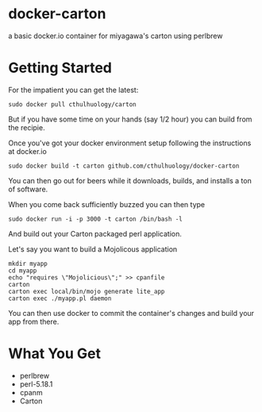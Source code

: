 docker-carton
=============

a basic docker.io container for miyagawa's carton using perlbrew


Getting Started
===============

For the impatient you can get the latest:
	
	sudo docker pull cthulhuology/carton

But if you have some time on your hands (say 1/2 hour) you can build from the recipie.

Once you've got your docker environment setup following the instructions at docker.io
	
	sudo docker build -t carton github.com/cthulhuology/docker-carton

You can then go out for beers while it downloads, builds, and installs a ton of software.

When you come back sufficiently buzzed you can then type

	sudo docker run -i -p 3000 -t carton /bin/bash -l

And build out your Carton packaged perl application.

Let's say you want to build a Mojolicous application

	mkdir myapp
	cd myapp
	echo "requires \"Mojolicious\";" >> cpanfile
	carton
	carton exec local/bin/mojo generate lite_app
	carton exec ./myapp.pl daemon

You can then use docker to commit the container's changes and build your app from there.

What You Get
============

* perlbrew
* perl-5.18.1
* cpanm
* Carton


 
